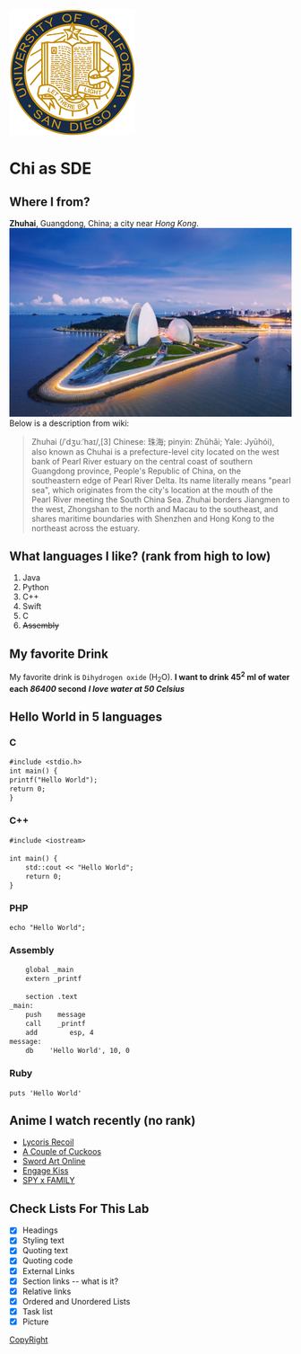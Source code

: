 ![Picture of Zhuhai](/images/ucsd.png)
# Chi as SDE

## Where I from?
**Zhuhai**, Guangdong, China; a city near *Hong Kong*.  
![Picture of Zhuhai](/images/zhuhai.jpeg)
Below is a description from wiki:  
> Zhuhai (/ˈdʒuːˈhaɪ/,[3] Chinese: 珠海; pinyin: Zhūhǎi; Yale: Jyūhói), also known as Chuhai is a prefecture-level city located on the west bank of Pearl River estuary on the central coast of southern Guangdong province, People's Republic of China, on the southeastern edge of Pearl River Delta. Its name literally means "pearl sea", which originates from the city's location at the mouth of the Pearl River meeting the South China Sea. Zhuhai borders Jiangmen to the west, Zhongshan to the north and Macau to the southeast, and shares maritime boundaries with Shenzhen and Hong Kong to the northeast across the estuary.


## What languages I like? (rank from high to low)
1. Java
2. Python
3. C++
4. Swift
5. C
6. ~~Assembly~~ 

## My favorite Drink
My favorite drink is `Dihydrogen oxide` (H<sub>2</sub>O).
**I want to drink 45<sup>2</sup> ml of water each _86400_ second**
***I love water at 50 Celsius***

## Hello World in 5 languages
### C
```
#include <stdio.h>
int main() {
printf("Hello World");
return 0;
}
```

### C++
```
#include <iostream>

int main() {
	std::cout << "Hello World";
	return 0;
}
```

### PHP
```
echo "Hello World";
```

### Assembly
```
    global _main
    extern _printf

    section .text
_main:
    push    message
    call    _printf
    add        esp, 4
message:
    db    'Hello World', 10, 0
```

### Ruby
```
puts 'Hello World'
```

## Anime I watch recently (no rank)
* [Lycoris Recoil](https://www.crunchyroll.com/lycoris-recoil)
* [A Couple of Cuckoos](https://www.crunchyroll.com/a-couple-of-cuckoos)
* [Sword Art Online](https://www.crunchyroll.com/sword-art-online)
* [Engage Kiss](https://www.crunchyroll.com/engage-kiss)
* [SPY x FAMILY](https://www.crunchyroll.com/spy-x-family)


## Check Lists For This Lab
- [x] Headings
- [x] Styling text
- [x] Quoting text
- [x] Quoting code
- [x] External Links
- [x] Section links -- what is it?
- [x] Relative links
- [x] Ordered and Unordered Lists
- [x] Task list
- [x] Picture

[CopyRight](CopyRight.md)

